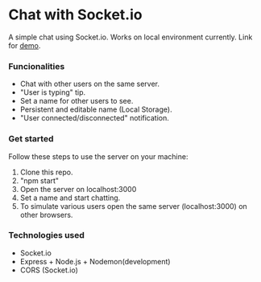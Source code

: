 # Chat with Socket.io

A simple chat using Socket.io. Works on local environment currently. Link for [demo](https://bronze-ordinary-baryonyx.glitch.me/).

### Funcionalities

- Chat with other users on the same server.
- "User is typing" tip.
- Set a name for other users to see.
- Persistent and editable name (Local Storage).
- "User connected/disconnected" notification.

### Get started

Follow these steps to use the server on your machine:
1. Clone this repo.
2. "npm start"
3. Open the server on localhost:3000
4. Set a name and start chatting.
5. To simulate various users open the same server (localhost:3000) on other browsers.

### Technologies used

- Socket.io
- Express + Node.js + Nodemon(development)
- CORS (Socket.io)

